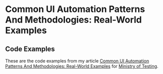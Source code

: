 # Common UI Automation Patterns And Methodologies: Real-World Examples

## Code Examples

These are the code examples from my article [Common UI Automation Patterns And Methodologies: Real-World Examples](https://www.ministryoftesting.com/dojo/lessons/common-ui-automation-patterns-and-methodologies-real-world-examples)
for [Ministry of Testing](https://www.ministryoftesting.com/).
